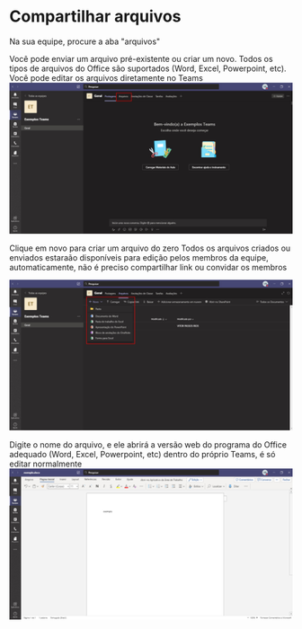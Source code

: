 # Compartilhar arquivos
Na sua equipe, procure a aba "arquivos"

Você pode enviar um arquivo pré-existente ou criar um novo. Todos os tipos de arquivos do Office são suportados (Word, Excel, Powerpoint, etc). Você pode editar os arquivos diretamente no Teams
![aba arquivos](https://github.com/vrios/UEMG-teams/blob/master/imagens/aba_arquivos.jpg)

Clique em novo para criar um arquivo do zero Todos os arquivos criados ou enviados estaraão disponíveis para edição pelos membros da equipe, automaticamente, não é preciso compartilhar link ou convidar os membros

![aba arquivos](https://github.com/vrios/UEMG-teams/blob/master/imagens/criar_arquivo.jpg)

Digite o nome do arquivo, e ele abrirá a versão web do programa do Office adequado (Word, Excel, Powerpoint, etc) dentro do próprio Teams, é só editar normalmente
![arquivo exemplo](https://github.com/vrios/UEMG-teams/blob/master/imagens/arquivo_exemplo.jpg)
